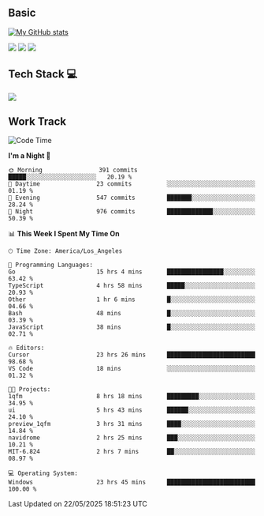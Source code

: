 ## Basic
 
[![My GitHub stats](https://github-readme-stats.vercel.app/api?username=Zzhihon&show_icons=true&theme=purple)](https://github.com/Zzhihon)
 
 [![](https://img.shields.io/badge/website-4493f8?style=for-the-badge&logo=About.me&logoColor=purple)](https://tatakal.com/)
 [![](https://img.shields.io/badge/RSS-4493f8?style=for-the-badge&logo=rss&logoColor=purple)](https://tatakal.com/feed/)
 [![](https://img.shields.io/badge/Email-4493f8?style=for-the-badge&logo=gmail&logoColor=purple)](mailto:bt1q@tatakal.com)

## Tech Stack 💻

<a href="https://skillicons.dev">
  <img src="https://skillicons.dev/icons?i=py,html,css,javascript,bash,java,vue,go,nodejs,cpp" />
</a>

</br>

## Work Track

<!--START_SECTION:waka-->
![Code Time](http://img.shields.io/badge/Code%20Time-278%20hrs%2032%20mins-blue)

**I'm a Night 🦉** 

```text
🌞 Morning                391 commits         █████░░░░░░░░░░░░░░░░░░░░   20.19 % 
🌆 Daytime                23 commits          ░░░░░░░░░░░░░░░░░░░░░░░░░   01.19 % 
🌃 Evening                547 commits         ███████░░░░░░░░░░░░░░░░░░   28.24 % 
🌙 Night                  976 commits         █████████████░░░░░░░░░░░░   50.39 % 
```


📊 **This Week I Spent My Time On** 

```text
🕑︎ Time Zone: America/Los_Angeles

💬 Programming Languages: 
Go                       15 hrs 4 mins       ████████████████░░░░░░░░░   63.42 % 
TypeScript               4 hrs 58 mins       █████░░░░░░░░░░░░░░░░░░░░   20.93 % 
Other                    1 hr 6 mins         █░░░░░░░░░░░░░░░░░░░░░░░░   04.66 % 
Bash                     48 mins             █░░░░░░░░░░░░░░░░░░░░░░░░   03.39 % 
JavaScript               38 mins             █░░░░░░░░░░░░░░░░░░░░░░░░   02.71 % 

🔥 Editors: 
Cursor                   23 hrs 26 mins      █████████████████████████   98.68 % 
VS Code                  18 mins             ░░░░░░░░░░░░░░░░░░░░░░░░░   01.32 % 

🐱‍💻 Projects: 
1qfm                     8 hrs 18 mins       █████████░░░░░░░░░░░░░░░░   34.95 % 
ui                       5 hrs 43 mins       ██████░░░░░░░░░░░░░░░░░░░   24.10 % 
preview_1qfm             3 hrs 31 mins       ████░░░░░░░░░░░░░░░░░░░░░   14.84 % 
navidrome                2 hrs 25 mins       ███░░░░░░░░░░░░░░░░░░░░░░   10.21 % 
MIT-6.824                2 hrs 7 mins        ██░░░░░░░░░░░░░░░░░░░░░░░   08.97 % 

💻 Operating System: 
Windows                  23 hrs 45 mins      █████████████████████████   100.00 % 
```


 Last Updated on 22/05/2025 18:51:23 UTC
<!--END_SECTION:waka-->
